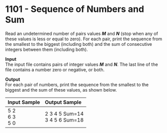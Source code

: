 # 1101 - Sequence of Numbers and Sum

Read an undetermined number of pairs values ***M*** and ***N*** (stop when any of these values is less or equal to zero). For each pair, print the sequence from the smallest to the biggest (including both) and the sum of consecutive integers between them (including both).

**Input**<br>
The input file contains pairs of integer values ***M*** and ***N***. The last line of the file contains a number zero or negative, or both.

**Output**<br>
For each pair of numbers, print the sequence from the smallest to the biggest and the sum of these values, as shown below.

| Input Sample          | Output Sample                      |
|:----------------------|:-----------------------------------|
| 5 2 <br> 6 3 <br> 5 0 | 2 3 4 5 Sum=14 <br> 3 4 5 6 Sum=18 |